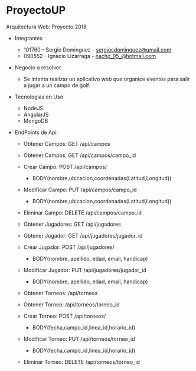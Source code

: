   # ProyectoUP
  Arquitectura Web: Proyecto 2018
  
  * Integrantes
    - 101760 - Sergio Dominguez  - sergiocdominguez@gmail.com 
    - 090552 - Ignacio Lizarraga - nacho_95_@hotmail.com
  
  * Negocio a resolver
    - Se intenta realizar un aplicativo web que organice eventos para salir a jugar a un campo de golf.
  
  * Tecnologías en Uso
    - NodeJS
    - AngularJS
    - MongoDB
    
  * EndPoints de Api:
  
    - Obtener Campos: GET /api/campos
    - Obtener Campos: GET /api/campos/campo_id
    - Crear Campo: POST /api/campos/ 
      - BODY(nombre,ubicacion,coordenadas(Latitud,Longitud)) 
    - Modificar Campo: PUT /api/campos/campo_id
      - BODY(nombre,ubicacion,coordenadas(Latitud,Longitud)) 
    - Eliminar Campo: DELETE /api/campos/campo_id
      
    - Obtener Jugadores: GET /api/jugadores
    - Obtener Jugador: GET /api/jugadores/jugador_id
    - Crear Jugador: POST /api/jugadores/
      - BODY(nombre, apellido, edad, email, handicap)
    - Modificar Jugador: PUT /api/jugadores/jugador_id
      - BODY(nombre, apellido, edad, email, handicap)
      
    - Obtener Torneos: /api/torneos
    - Obtener Torneo: /api/torneos/torneo_id
    - Crear Torneo: POST /api/torneos/
      - BODY(fecha,campo_id,linea_id,horario_id) 
    - Modificar Torneo: PUT /api/torneos/torneo_id 
      - BODY(fecha,campo_id,linea_id,horario_id)
    - Eliminar Torneo: DELETE /api/torneos/torneo_id
